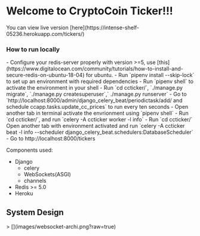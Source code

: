 <h1>Welcome to CryptoCoin Ticker!!!</h1>
You can view live version [here](https://intense-shelf-05236.herokuapp.com/tickers/)
<h3>How to run locally </h3>
- Configure your redis-server properly with version >=5, use [this](https://www.digitalocean.com/community/tutorials/how-to-install-and-secure-redis-on-ubuntu-18-04) for ubuntu.
- Run `pipenv install --skip-lock` to set up an environment with required dependencies
- Run `pipenv shell` to activate the environment in your shell
- Run `cd ccticker/`, `./manage.py migrate`, `./manage.py createsuperuser`,` ./manage.py runserver`
- Go to `http://localhost:8000/admin/django_celery_beat/periodictask/add/ and schedule ccapp.tasks.update_cc_prices` to run every ten seconds
- Open another tab in terminal activate the envrionment using `pipenv shell` 
- Run `cd ccticker/`, and run `celery -A ccticker worker -l info`
- Run `cd ccticker/` Open another tab with environment activated and run `celery -A ccticker beat -l info --scheduler django_celery_beat.schedulers:DatabaseScheduler`
- Go to http://localhost:8000/tickers


Components used:
- Django
    - celery
    - WebSockets(ASGI)
    - channels
- Redis >= 5.0
- Heroku

<h2> System Design</h2>>
[](images/websocket-archi.png?raw=true)

